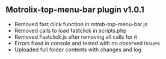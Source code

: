 
## Motrolix-top-menu-bar plugin v1.0.1

- Removed fast click function in mtmb-top-menu-bar.js
- Removed calls to load fastclick in scripts.php
- Removed Fastclick.js after removing all calls for it
- Errors fixed in console and tested with no observed issues
- Uploaded full folder contents with changes and log

